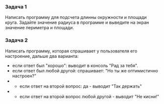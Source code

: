 ### Задача 1
Написать программу для подсчета длинны окружности и площади круга. Задайте значение радиуса в программе и выведите на экран значение периметра и площади.

### Задача 2
Написать программу, которая спрашивает у пользователя его настроение, дальше два варианта:
- если ответ был "хорошо": выводит в консоль "Рад за тебя".
- если ответ был любой другой: спрашивает: "Но ты же оптимистично настроен?"
-  - если ответ на второй вопрос: да - выводит "Так держать"
-  - если ответ на второй вопрос любой другой - выводит "Не кисни!" 